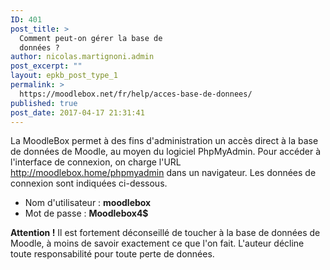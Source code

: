 ```yaml
---
ID: 401
post_title: >
  Comment peut-on gérer la base de
  données ?
author: nicolas.martignoni.admin
post_excerpt: ""
layout: epkb_post_type_1
permalink: >
  https://moodlebox.net/fr/help/acces-base-de-donnees/
published: true
post_date: 2017-04-17 21:31:41
---
```

La MoodleBox permet à des fins d'administration un accès direct à la base de données de Moodle, au moyen du logiciel PhpMyAdmin. Pour accéder à l'interface de connexion, on charge l'URL <a href="http://moodlebox.home/phpmyadmin" target="_blank" rel="noopener noreferrer">http://moodlebox.home/phpmyadmin</a> dans un navigateur. Les données de connexion sont indiquées ci-dessous.
<ul>
 	<li>Nom d'utilisateur : <b>moodlebox</b></li>
 	<li>Mot de passe : <b>Moodlebox4$</b></li>
</ul>
<b>Attention !</b> Il est fortement déconseillé de toucher à la base de données de Moodle, à moins de savoir exactement ce que l'on fait. L'auteur décline toute responsabilité pour toute perte de données.
